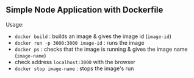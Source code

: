 ## Simple Node Application with Dockerfile
Usage:
- `docker build` : builds an image & gives the image id (`image-id`)
- `docker run -p 3000:3000 image-id` : runs the image
- `docker ps` : checks that the image is running & gives the image name (`image-name`)
- check address `localhost:3000` with the browser
- `docker stop image-name` : stops the image's run 

